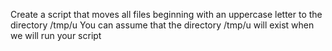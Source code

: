  Create a script that moves all files beginning with an uppercase letter to the directory /tmp/u You can assume that the directory /tmp/u will exist when we will run your script
